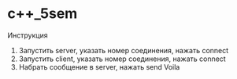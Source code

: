 # c++_5sem

Инструкция

1) Запустить server, указать номер соединения, нажать connect
2) Запустить client, указать номер соединения, нажать connect
3) Набрать сообщение в server, нажать send
Voila

